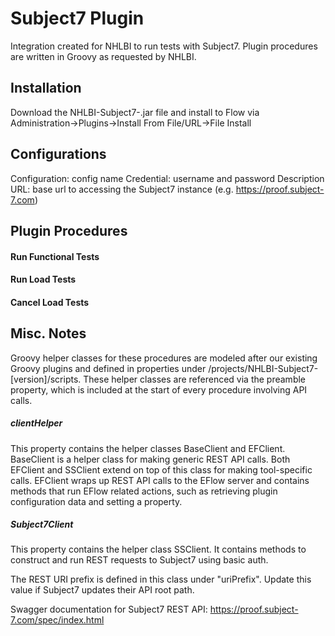 # Subject7 Plugin
Integration created for NHLBI to run tests with Subject7. Plugin procedures are written in Groovy as requested by NHLBI.

## Installation
Download the NHLBI-Subject7-<version>.jar file and install to Flow via Administration->Plugins->Install From File/URL->File Install

## Configurations
Configuration: config name
Credential: username and password
Description
URL: base url to accessing the Subject7 instance (e.g. https://proof.subject-7.com)


## Plugin Procedures
#### Run Functional Tests
#### Run Load Tests
#### Cancel Load Tests

## Misc. Notes
Groovy helper classes for these procedures are modeled after our existing Groovy plugins and defined in properties under /projects/NHLBI-Subject7-[version]/scripts. These helper classes are referenced via the preamble property, which is included at the start of every procedure involving API calls.
##### clientHelper
This property contains the helper classes BaseClient and EFClient.
BaseClient is a helper class for making generic REST API calls. Both EFClient and SSClient extend on top of this class for making tool-specific calls.
EFClient wraps up REST API calls to the EFlow server and contains methods that run EFlow related actions, such as retrieving plugin configuration data and setting a property.
##### Subject7Client
This property contains the helper class SSClient. It contains methods to construct and run REST requests to Subject7 using basic auth.</p>
The REST URI prefix is defined in this class under "uriPrefix". Update this value if Subject7 updates their API root path.

Swagger documentation for Subject7 REST API:
https://proof.subject-7.com/spec/index.html
